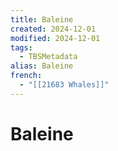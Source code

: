```yaml
---
title: Baleine
created: 2024-12-01
modified: 2024-12-01
tags:
  - TBSMetadata
alias: Baleine
french:
  - "[[21683 Whales]]"
---
```

# Baleine
